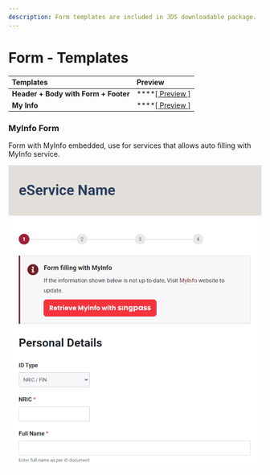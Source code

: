 ```yaml
---
description: Form templates are included in JDS downloadable package.
---
```


# Form - Templates

| Templates | Preview |
| :--- | :--- |
| **Header + Body with Form + Footer** | \*\*\*\*[\[ Preview \]](http://cloud.crimsonlogic.com/2021/website/jds/v1/page-with-form.html) |
| **My Info** | \*\*\*\*[\[ Preview \]](http://cloud.crimsonlogic.com/2021/website/jds/v1/my-info.html) |

### MyInfo Form

Form with MyInfo embedded, use for services that allows auto filling with MyInfo service. 

![My Info form sample \(Screenshot\)](../.gitbook/assets/image%20%282%29.png)

